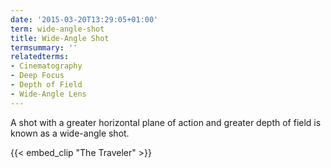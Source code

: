 ```yaml
---
date: '2015-03-20T13:29:05+01:00'
term: wide-angle-shot
title: Wide-Angle Shot
termsummary: ''
relatedterms:
- Cinematography
- Deep Focus
- Depth of Field
- Wide-Angle Lens
---
```


A shot with a greater horizontal plane of action and greater depth of
field is known as a wide-angle shot.

<!--more-->

{{< embed_clip "The Traveler" >}}